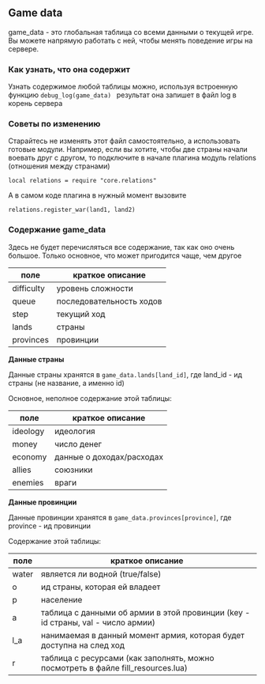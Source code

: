 ## Game data

game_data - это глобальная таблица со всеми данными о текущей игре. Вы можете напрямую работать с ней, чтобы менять поведение игры на сервере.

### Как узнать, что она содержит


Узнать содержимое любой таблицы можно, используя встроенную функцию ``debug_log(game_data) `` результат она запишет в файл log в корень сервера

### Советы по изменению 

Старайтесь не изменять этот файл самостоятельно, а использовать готовые модули. Например, если вы хотите, чтобы две страны начали воевать друг с другом, то подключите в начале плагина модуль relations (отношения между странами) 
```
local relations = require "core.relations"
```
А в самом коде плагина в нужный момент вызовите
```
relations.register_war(land1, land2) 
```

### Содержание game_data


Здесь не будет перечисляться все содержание, так как оно очень большое. Только основное, что может пригодится чаще, чем другое


| поле       | краткое описание          |
|------------|---------------------------|
| difficulty | уровень сложности         |
| queue      | последовательность ходов  |
| step       | текущий ход               |
| lands      | страны                    |
| provinces  | провинции                 |


**Данные страны**

Данные страны хранятся в ``game_data.lands[land_id]``, где land_id - ид страны (не название, а именно id)

Основное, неполное содержание этой таблицы:

| поле     | краткое описание          |
|----------|---------------------------|
| ideology | идеология                 |
| money    | число денег               |
| economy  | данные о доходах/расходах |
| allies   | союзники                  |
| enemies  | враги                     |

**Данные провинции**

Данные провинции хранятся в ``game_data.provinces[province]``, где province - ид провинции

Содержание этой таблицы:

| поле  | краткое описание                                                                  |
|-------|-----------------------------------------------------------------------------------|
| water | является ли водной (true/false)                                                   |
| o     | ид страны, которая ей владеет                                                     |
| p     | население                                                                         |
| a     | таблица с данными об армии в этой провинции (key - id страны, val - число армии)  |
| l_a   | нанимаемая в данный момент армия, которая будет доступна на след ход              |
| r     | таблица с ресурсами (как заполнять, можно посмотреть в файле fill_resources.lua)  |
